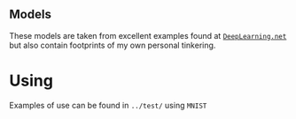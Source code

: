 Models
---

These models are taken from excellent examples found at [`DeepLearning.net`](http://deeplearning.net/tutorial/) but also contain footprints of my own personal tinkering.

# Using
Examples of use can be found in `../test/` using `MNIST`